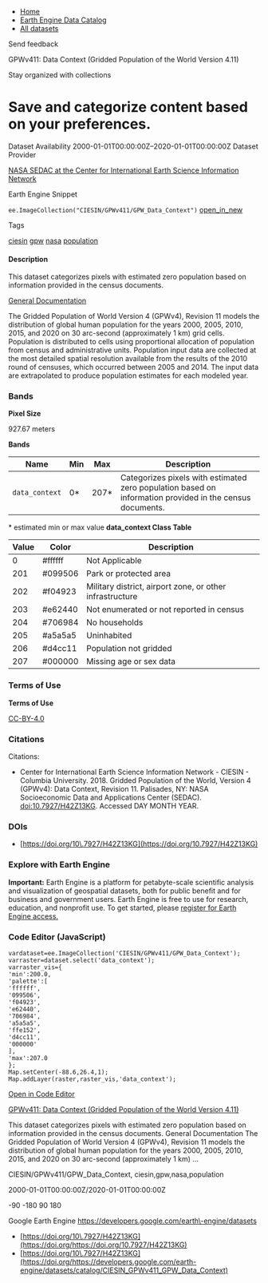



* [Home](https://developers.google.com/)
* [Earth Engine Data Catalog](https://developers.google.com/earth-engine/datasets)
* [All datasets](https://developers.google.com/earth-engine/datasets/catalog)





 
 
 Send feedback
 
 

GPWv411: Data Context (Gridded Population of the World Version 4\.11\)


 
 Stay organized with collections
 

 
 Save and categorize content based on your preferences.
========================================================================================================================================================================








Dataset Availability
2000\-01\-01T00:00:00Z–2020\-01\-01T00:00:00Z
Dataset Provider


[NASA SEDAC at the Center for International Earth Science Information Network](https://doi.org/10.7927/H42Z13KG)



Earth Engine Snippet


`ee.ImageCollection("CIESIN/GPWv411/GPW_Data_Context")` 
[open\_in\_new](https://code.earthengine.google.com/?scriptPath=Examples:Datasets/CIESIN/CIESIN_GPWv411_GPW_Data_Context)





Tags


[ciesin](/earth-engine/datasets/tags/ciesin)
[gpw](/earth-engine/datasets/tags/gpw)
[nasa](/earth-engine/datasets/tags/nasa)
[population](/earth-engine/datasets/tags/population)








#### Description



This dataset categorizes pixels with estimated zero population based on
information provided in the census documents.


[General Documentation](https://sedac.ciesin.columbia.edu/data/set/gpw-v4-admin-unit-center-points-population-estimates-rev11/docs)


The Gridded Population of World Version 4 (GPWv4\), Revision 11 models the distribution
of global human population for the years 2000, 2005, 2010, 2015, and 2020
on 30 arc\-second (approximately 1 km) grid cells. Population is distributed
to cells using proportional allocation of population from census and
administrative units. Population input data are collected at the most
detailed spatial resolution available from the results of the 2010 round of
censuses, which occurred between 2005 and 2014\. The input data are
extrapolated to produce population estimates for each modeled year.





### Bands



**Pixel Size**
  
927\.67 meters



**Bands**




| Name | Min | Max | Description |
| --- | --- | --- | --- |
| `data_context` | 0\* | 207\* | Categorizes pixels with estimated zero population based on information provided in the census documents. |


 \* estimated min or max value
**data\_context Class Table**




| Value | Color | Description |
| --- | --- | --- |
| 0 | \#ffffff | Not Applicable |
| 201 | \#099506 | Park or protected area |
| 202 | \#f04923 | Military district, airport zone, or other infrastructure |
| 203 | \#e62440 | Not enumerated or not reported in census |
| 204 | \#706984 | No households |
| 205 | \#a5a5a5 | Uninhabited |
| 206 | \#d4cc11 | Population not gridded |
| 207 | \#000000 | Missing age or sex data |




### Terms of Use


**Terms of Use**


[CC\-BY\-4\.0](https://spdx.org/licenses/CC-BY-4.0.html)




### Citations



Citations:
* Center for International Earth Science Information Network \- CIESIN \-
Columbia University. 2018\. Gridded Population of the World, Version 4
(GPWv4\): Data Context, Revision 11\. Palisades, NY: NASA Socioeconomic Data
and Applications Center (SEDAC). [doi:10\.7927/H42Z13KG](https://doi.org/10.7927/H42Z13KG).
Accessed DAY MONTH YEAR.





### DOIs


* [https://doi.org/10\.7927/H42Z13KG](https://doi.org/10.7927/H42Z13KG)




### Explore with Earth Engine


**Important:** 
 Earth Engine is a platform for petabyte\-scale scientific analysis and visualization of
 geospatial datasets, both for public benefit and for business and government users.
 Earth Engine is free to use for research, education, and nonprofit use. To get started, please
 [register for Earth Engine access.](https://console.cloud.google.com/earth-engine)



### Code Editor (JavaScript)



```
vardataset=ee.ImageCollection('CIESIN/GPWv411/GPW_Data_Context');
varraster=dataset.select('data_context');
varraster_vis={
'min':200.0,
'palette':[
'ffffff',
'099506',
'f04923',
'e62440',
'706984',
'a5a5a5',
'ffe152',
'd4cc11',
'000000'
],
'max':207.0
};
Map.setCenter(-88.6,26.4,1);
Map.addLayer(raster,raster_vis,'data_context');
```



[Open in Code Editor](https://code.earthengine.google.com/?scriptPath=Examples:Datasets/CIESIN/CIESIN_GPWv411_GPW_Data_Context)


[GPWv411: Data Context (Gridded Population of the World Version 4\.11\)](/earth-engine/datasets/catalog/CIESIN_GPWv411_GPW_Data_Context)

This dataset categorizes pixels with estimated zero population based on information provided in the census documents. General Documentation The Gridded Population of World Version 4 (GPWv4\), Revision 11 models the distribution of global human population for the years 2000, 2005, 2010, 2015, and 2020 on 30 arc\-second (approximately 1 km) …

 CIESIN/GPWv411/GPW\_Data\_Context,
 ciesin,gpw,nasa,population

2000\-01\-01T00:00:00Z/2020\-01\-01T00:00:00Z



 \-90 \-180 90 180
 



Google Earth Engine
https://developers.google.com/earth\-engine/datasets

* [https://doi.org/10\.7927/H42Z13KG](https://doi.org/https://doi.org/10.7927/H42Z13KG)
* [https://doi.org/10\.7927/H42Z13KG](https://doi.org/https://developers.google.com/earth-engine/datasets/catalog/CIESIN_GPWv411_GPW_Data_Context)









